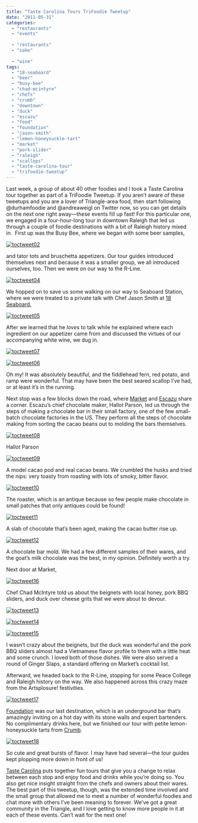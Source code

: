 ```yaml
---
title: "Taste Carolina Tours TriFoodie Tweetup"
date: "2011-05-31"
categories: 
  - "restaurants"
  - "events"
  
  - "restaurants"
  - "sake"
  
  - "wine"
tags: 
  - "18-seaboard"
  - "beer"
  - "busy-bee"
  - "chad-mcintyre"
  - "chefs"
  - "crumb"
  - "downtown"
  - "duck"
  - "escazu"
  - "food"
  - "foundation"
  - "jason-smith"
  - "lemon-honeysuckle-tart"
  - "market"
  - "pork-slider"
  - "raleigh"
  - "scallops"
  - "taste-carolina-tour"
  - "trifoodie-tweetup"
---
```


Last week, a group of about 40 other foodies and I took a Taste Carolina tour together as part of a TriFoodie Tweetup. If you aren’t aware of these tweetups and you are a lover of Triangle-area food, then start following @durhamfoodie and @andreaweigl on Twitter now, so you can get details on the next one right away—these events fill up fast! For this particular one, we engaged in a four-hour-long tour in downtown Raleigh that led us through a couple of foodie destinations with a bit of Raleigh history mixed in.  First up was the Busy Bee, where we began with some beer samples,

[![](http://s3.amazonaws.com/thegourmez-wpmedia/2011/05/toctweet02.jpg "toctweet02")](http://s3.amazonaws.com/thegourmez-wpmedia/2011/05/toctweet02.jpg)

and tator tots and bruschetta appetizers. Our tour guides introduced themselves next and because it was a smaller group, we all introduced ourselves, too. Then we were on our way to the R-Line.

[![](http://s3.amazonaws.com/thegourmez-wpmedia/2011/05/toctweet04.jpg "toctweet04")](http://s3.amazonaws.com/thegourmez-wpmedia/2011/05/toctweet04.jpg)

We hopped on to save us some walking on our way to Seaboard Station, where we were treated to a private talk with Chef Jason Smith at [18 Seaboard.](http://www.18seaboard.com/)

[![](http://s3.amazonaws.com/thegourmez-wpmedia/2011/05/toctweet05.jpg "toctweet05")](http://s3.amazonaws.com/thegourmez-wpmedia/2011/05/toctweet05.jpg)

After we learned that he _loves_ to talk while he explained where each ingredient on our appetizer came from and discussed the virtues of our accompanying white wine, we dug in.

[![](http://s3.amazonaws.com/thegourmez-wpmedia/2011/05/toctweet07.jpg "toctweet07")](http://s3.amazonaws.com/thegourmez-wpmedia/2011/05/toctweet07.jpg)

[![](http://s3.amazonaws.com/thegourmez-wpmedia/2011/05/toctweet06.jpg "toctweet06")](http://s3.amazonaws.com/thegourmez-wpmedia/2011/05/toctweet06.jpg)

Oh my! It was absolutely beautiful, and the fiddlehead fern, red potato, and ramp were wonderful. That may have been the best seared scallop I’ve had, or at least it’s in the running.

Next stop was a few blocks down the road, where [Market](http://www.eatatmarket.com/) and [Escazu](http://www.escazuchocolates.com/) share a corner. Escazu’s chief chocolate maker, Hallot Parson, led us through the steps of making a chocolate bar in their small factory, one of the few small-batch chocolate factories in the US. They perform all the steps of chocolate making from sorting the cacao beans out to molding the bars themselves.

[![](http://s3.amazonaws.com/thegourmez-wpmedia/2011/05/toctweet08.jpg "toctweet08")](http://s3.amazonaws.com/thegourmez-wpmedia/2011/05/toctweet08.jpg)

Hallot Parson

[![](http://s3.amazonaws.com/thegourmez-wpmedia/2011/05/toctweet09.jpg "toctweet09")](http://s3.amazonaws.com/thegourmez-wpmedia/2011/05/toctweet09.jpg)

A model cacao pod and real cacao beans. We crumbled the husks and tried the nips: very toasty from roasting with lots of smoky, bitter flavor.

[![](http://s3.amazonaws.com/thegourmez-wpmedia/2011/05/toctweet10.jpg "toctweet10")](http://s3.amazonaws.com/thegourmez-wpmedia/2011/05/toctweet10.jpg)

The roaster, which is an antique because so few people make chocolate in small patches that only antiques could be found!

[![](http://s3.amazonaws.com/thegourmez-wpmedia/2011/05/toctweet11.jpg "toctweet11")](http://s3.amazonaws.com/thegourmez-wpmedia/2011/05/toctweet11.jpg)

A slab of chocolate that’s been aged, making the cacao butter rise up.

[![](http://s3.amazonaws.com/thegourmez-wpmedia/2011/05/toctweet12.jpg "toctweet12")](http://s3.amazonaws.com/thegourmez-wpmedia/2011/05/toctweet12.jpg)

A chocolate bar mold. We had a few different samples of their wares, and the goat’s milk chocolate was the best, in my opinion. Definitely worth a try.

Next door at Market,

[![](http://s3.amazonaws.com/thegourmez-wpmedia/2011/05/toctweet16.jpg "toctweet16")](http://s3.amazonaws.com/thegourmez-wpmedia/2011/05/toctweet16.jpg)

Chef Chad McIntyre told us about the beignets with local honey, pork BBQ sliders, and duck over cheese grits that we were about to devour.

[![](http://s3.amazonaws.com/thegourmez-wpmedia/2011/05/toctweet13.jpg "toctweet13")](http://s3.amazonaws.com/thegourmez-wpmedia/2011/05/toctweet13.jpg)

[![](http://s3.amazonaws.com/thegourmez-wpmedia/2011/05/toctweet14.jpg "toctweet14")](http://s3.amazonaws.com/thegourmez-wpmedia/2011/05/toctweet14.jpg)

[![](http://s3.amazonaws.com/thegourmez-wpmedia/2011/05/toctweet15.jpg "toctweet15")](http://s3.amazonaws.com/thegourmez-wpmedia/2011/05/toctweet15.jpg)

I wasn’t crazy about the beignets, but the duck was wonderful and the pork BBQ sliders almost had a Vietnamese flavor profile to them with a little heat and some crunch. I loved both of those dishes. We were also served a round of Ginger Slaps, a standard offering on Market’s cocktail list.

Afterward, we headed back to the R-Line, stopping for some Peace College and Raleigh history on the way. We also happened across this crazy maze from the Artsplosure! festivities.

[![](http://s3.amazonaws.com/thegourmez-wpmedia/2011/05/toctweet17.jpg "toctweet17")](http://s3.amazonaws.com/thegourmez-wpmedia/2011/05/toctweet17.jpg)

[Foundation](http://www.foundationnc.com/) was our last destination, which is an underground bar that’s amazingly inviting on a hot day with its stone walls and expert bartenders. No complimentary drinks here, but we finished our tour with petite lemon-honeysuckle tarts from [Crumb](/Users/OfficeDepot%20(328626)/Documents/Writing/Blogs/Crumb).

[![](http://s3.amazonaws.com/thegourmez-wpmedia/2011/05/toctweet18.jpg "toctweet18")](http://s3.amazonaws.com/thegourmez-wpmedia/2011/05/toctweet18.jpg)

So cute and great bursts of flavor. I may have had several—the tour guides kept plopping more down in front of us!

[Taste Carolina](http://www.tastecarolina.net/) puts together fun tours that give you a change to relax between each stop and enjoy food and drinks while you’re doing so. You also get nice insight straight from the chefs and owners about their wares. The best part of this tweetup, though, was the extended time involved and the small group that allowed me to meet a number of wonderful foodies and chat more with others I’ve been meaning to forever. We’ve got a great community in the Triangle, and I love getting to know more people in it at each of these events. Can’t wait for the next one!
